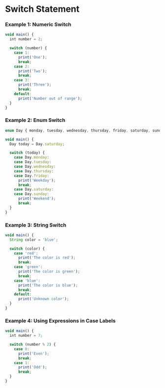 # Switch Statement

### Example 1: Numeric Switch
```javascript
void main() {
  int number = 2;

  switch (number) {
    case 1:
      print('One');
      break;
    case 2:
      print('Two');
      break;
    case 3:
      print('Three');
      break;
    default:
      print('Number out of range');
  }
}
```

### Example 2: Enum Switch
```javascript
enum Day { monday, tuesday, wednesday, thursday, friday, saturday, sunday }

void main() {
  Day today = Day.saturday;

  switch (today) {
    case Day.monday:
    case Day.tuesday:
    case Day.wednesday:
    case Day.thursday:
    case Day.friday:
      print('Weekday');
      break;
    case Day.saturday:
    case Day.sunday:
      print('Weekend');
      break;
  }
}
```

### Example 3: String Switch
```javascript
void main() {
  String color = 'blue';

  switch (color) {
    case 'red':
      print('The color is red');
      break;
    case 'green':
      print('The color is green');
      break;
    case 'blue':
      print('The color is blue');
      break;
    default:
      print('Unknown color');
  }
}
```

### Example 4: Using Expressions in Case Labels
```javascript
void main() {
  int number = 7;

  switch (number % 2) {
    case 0:
      print('Even');
      break;
    case 1:
      print('Odd');
      break;
  }
}
```
